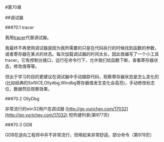 #第70章

##调试器

###70.1 tracer

我用[tracer](http://yurichev.com)代替调试器。

我最终不再使用调试器是因为我所需要的只是在代码执行的时候找到函数的参数，或者寄存器在某点的状态。每次加载调试器的时间太长，因此我编写了一个小工具tracer。它有控制台接口，运行在命令行下，允许我们给函数下断，查看寄存器状态，修改值等等。

但出于学习的目的更建议在调试器中手动跟踪代码，观察寄存器状态是怎么变化的(比如经典的SoftICE,Ollydbg,Windbg寄存器值发生变化会高亮)，手动修改标志位，数据然后观察效果。

###70.2 OllyDbg

非常流行的win32用户态调试器
[http://go.yurichev.com/17032](http://go.yurichev.com/17032)
短热键列表(第977页)

###70.3 GDB

GDB在逆向工程师中并不非常流行，但用起来非常舒适。部分命令（第978页）